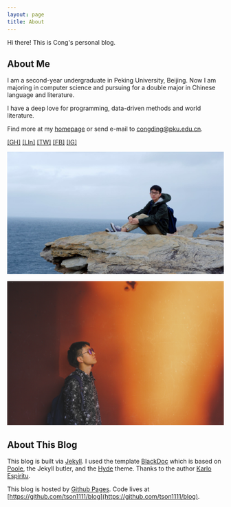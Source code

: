 ```yaml
---
layout: page
title: About
---
```


<p class="message">
  Hi there! This is Cong's personal blog.
</p>

## About Me
I am  a second-year undergraduate in Peking University, Beijing. Now I am majoring in computer science and pursuing for a double major in Chinese language and literature.  

I have a deep love for programming, data-driven methods and world literature.  

Find more at my [homepage](https://congding.info/) or send e-mail to [congding@pku.edu.cn](mailto:congding@pku.edu.cn).

[[GH]](https://github.com/tson1111/)  [[LIn]](https://www.linkedin.com/in/congding1111/)  [[TW]](https://twitter.com/tson1111)  [[FB]](https://www.facebook.com/profile.php?id=100014964906125)  [[IG]](https://www.instagram.com/tson_1111/)

![pic1](pic1.jpg)

![pic2](pic2.jpg)

## About This Blog

This blog is built via [Jekyll](http://jekyllrb.com). I used the template [BlackDoc](https://github.com/karloespiritu/BlackDoc) which is based on [Poole](http://getpoole.com), the Jekyll butler, and the [Hyde](http://hyde.getpoole.com) theme. Thanks to the author [Karlo Espiritu](https://github.com/karloespiritu). 

This blog is hosted by [Github Pages](https://pages.github.com/). Code lives at [https://github.com/tson1111/blog](https://github.com/tson1111/blog).
